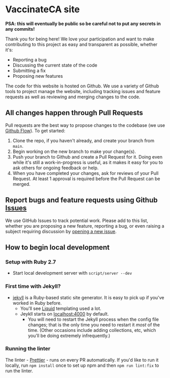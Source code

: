 # VaccinateCA site
**PSA: this will eventually be public so be careful not to put any secrets in any commits!**

Thank you for being here! We love your participation and want to make contributing to this project as easy and transparent as possible, whether it's:

- Reporting a bug
- Discussing the current state of the code
- Submitting a fix
- Proposing new features

The code for this website is hosted on Github. We use a variety of Github tools to project manage the website, including tracking issues and feature requests as well as reviewing and merging changes to the code.

## All changes happen through Pull Requests

Pull requests are the best way to propose changes to the codebase (we use [Github Flow](https://guides.github.com/introduction/flow/index.html)). To get started:

1. Clone the repo, if you haven't already, and create your branch from `main`.
2. Begin working on the new branch to make your change(s).
3. Push your branch to Github and create a Pull Request for it. Doing even while it's still a work-in-progress is useful, as it makes it easy for you to ask others for ongoing feedback or help.
4. When you have completed your changes, ask for reviews of your Pull Request. At least 1 approval is required before the Pull Request can be merged.

## Report bugs and feature requests using Github [Issues](https://github.com/CAVaccineInventory/site/issues)
We use GitHub Issues to track potential work. Please add to this list, whether you are proposing a new feature, reporting a bug, or even raising a subject requiring discussion by [opening a new issue](https://github.com/CAVaccineInventory/site/issues/new).

## How to begin local development

### Setup with Ruby 2.7
- Start local development server with `script/server --dev`

### First time with Jekyll?

- [jekyll](https://jekyllrb.com/) is a Ruby-based static site generator. It is easy to pick up if you've worked in Ruby before.
  - You'll see [Liquid](https://shopify.github.io/liquid/) templating used a lot.
  - Jeykll starts on [localhost:4000](http://localhost:4000/) by default.
    - You will need to restart the Jekyll process when the config file changes; that is the only time you need to restart it _most_ of the time. (Other occasions include adding collections, etc, which you'll be doing extremely infrequently.)

### Running the linter
The linter - [Prettier](https://prettier.io/) - runs on every PR automatically. If you'd like to run it locally, run `npm install` once to set up npm and then `npm run lint:fix` to run the linter. 
